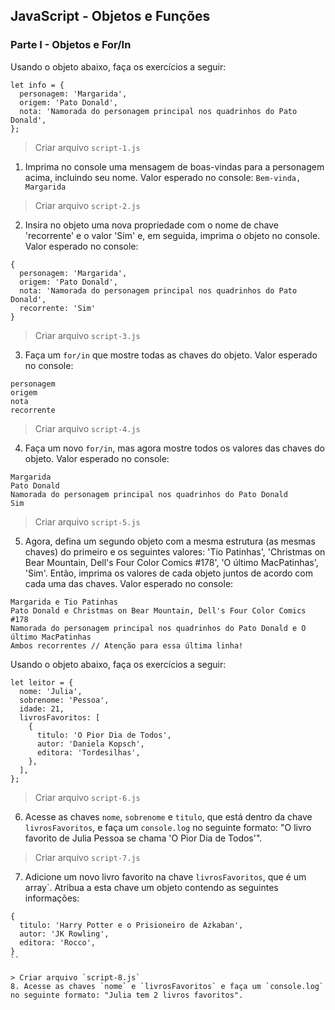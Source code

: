 ## JavaScript - Objetos e Funções

### Parte I - Objetos e For/In


Usando o objeto abaixo, faça os exercícios a seguir:

```
let info = {
  personagem: 'Margarida',
  origem: 'Pato Donald',
  nota: 'Namorada do personagem principal nos quadrinhos do Pato Donald',
};
```

> Criar arquivo `script-1.js`
1. Imprima no console uma mensagem de boas-vindas para a personagem acima, incluindo seu nome. Valor esperado no console:
`Bem-vinda, Margarida`

> Criar arquivo `script-2.js`
2. Insira no objeto uma nova propriedade com o nome de chave 'recorrente' e o valor 'Sim' e, em seguida, imprima o objeto no console. Valor esperado no console:

```
{
  personagem: 'Margarida',
  origem: 'Pato Donald',
  nota: 'Namorada do personagem principal nos quadrinhos do Pato Donald',
  recorrente: 'Sim'
}
```

> Criar arquivo `script-3.js`
3. Faça um `for/in` que mostre todas as chaves do objeto. Valor esperado no console:

```
personagem
origem
nota
recorrente
```

> Criar arquivo `script-4.js`
4. Faça um novo `for/in`, mas agora mostre todos os valores das chaves do objeto. Valor esperado no console:

```
Margarida
Pato Donald
Namorada do personagem principal nos quadrinhos do Pato Donald
Sim
```

> Criar arquivo `script-5.js`
5. Agora, defina um segundo objeto com a mesma estrutura (as mesmas chaves) do primeiro e os seguintes valores: 'Tio Patinhas', 'Christmas on Bear Mountain, Dell's Four Color Comics #178', 'O último MacPatinhas', 'Sim'. Então, imprima os valores de cada objeto juntos de acordo com cada uma das chaves. Valor esperado no console:

```
Margarida e Tio Patinhas
Pato Donald e Christmas on Bear Mountain, Dell's Four Color Comics #178
Namorada do personagem principal nos quadrinhos do Pato Donald e O último MacPatinhas
Ambos recorrentes // Atenção para essa última linha!
```

Usando o objeto abaixo, faça os exercícios a seguir:

```
let leitor = {
  nome: 'Julia',
  sobrenome: 'Pessoa',
  idade: 21,
  livrosFavoritos: [
    {
      titulo: 'O Pior Dia de Todos',
      autor: 'Daniela Kopsch',
      editora: 'Tordesilhas',
    },
  ],
};
```

> Criar arquivo `script-6.js`
6. Acesse as chaves `nome`, `sobrenome` e `titulo`, que está dentro da chave `livrosFavoritos`, e faça um `console.log` no seguinte formato: "O livro favorito de Julia Pessoa se chama 'O Pior Dia de Todos'".

> Criar arquivo `script-7.js`
7. Adicione um novo livro favorito na chave `livrosFavoritos`, que é um array`. Atribua a esta chave um objeto contendo as seguintes informações:

```
{
  titulo: 'Harry Potter e o Prisioneiro de Azkaban',
  autor: 'JK Rowling',
  editora: 'Rocco',
}
``

> Criar arquivo `script-8.js`
8. Acesse as chaves `nome` e `livrosFavoritos` e faça um `console.log` no seguinte formato: "Julia tem 2 livros favoritos".

